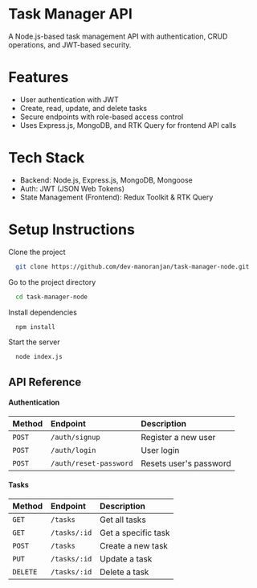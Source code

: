 # Task Manager API

A Node.js-based task management API with authentication, CRUD operations, and JWT-based security.

# Features

- User authentication with JWT
- Create, read, update, and delete tasks
- Secure endpoints with role-based access control
- Uses Express.js, MongoDB, and RTK Query for frontend API calls

# Tech Stack

- Backend: Node.js, Express.js, MongoDB, Mongoose
- Auth: JWT (JSON Web Tokens)
- State Management (Frontend): Redux Toolkit & RTK Query

# Setup Instructions







Clone the project

```bash
  git clone https://github.com/dev-manoranjan/task-manager-node.git
```

Go to the project directory

```bash
  cd task-manager-node
```

Install dependencies

```bash
  npm install
```

Start the server

```bash
  node index.js
```


## API Reference

#### Authentication

| Method | Endpoint     | Description                |
| :-------- | :------- | :------------------------- |
| `POST` | `/auth/signup` | Register a new user |
| `POST` | `/auth/login` | User login |
| `POST` | `/auth/reset-password` | Resets user's password |

#### Tasks

| Method | Endpoint     | Description                       |
| :-------- | :------- | :-------------------------------- |
| `GET`      | `/tasks` | Get all tasks |
| `GET`      | `/tasks/:id` | Get a specific task |
| `POST`      | `/tasks` | Create a new task |
| `PUT`      | `/tasks/:id` | Update a task |
| `DELETE`      | `/tasks/:id` | Delete a task |


